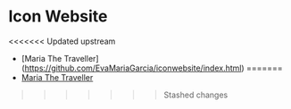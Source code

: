 # Icon Website


<<<<<<< Updated upstream
- [Maria The Traveller] (https://github.com/EvaMariaGarcia/iconwebsite/index.html)
=======
- [Maria The Traveller](https://evamariagarcia.github.io/iconwebsite/index.html)
>>>>>>> Stashed changes

